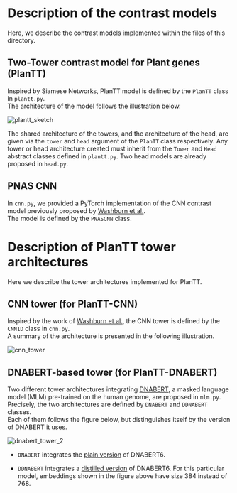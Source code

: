 #  Description of the contrast models 
Here, we describe the contrast models implemented within the files of this directory.

## Two-Tower contrast model for Plant genes (PlanTT)  
Inspired by Siamese Networks, PlanTT model is defined by the ```PlanTT``` class in ```plantt.py```.  
The architecture of the model follows the illustration below.

![plantt_sketch](https://github.com/AmiiThinks/PlanTT/assets/122919943/cf96d291-38fc-4439-8b4c-fa0984bac523)


The shared architecture of the towers, and the architecture of the head, are given via the ```tower``` and ```head``` argument of the ```PlanTT``` class respectively.
Any tower or head architecture created must inherit from the ```Tower``` and ```Head``` abstract classes defined in ```plantt.py```. Two head models are already proposed in ```head.py```.


## PNAS CNN
In ```cnn.py```, we provided a PyTorch implementation of the CNN contrast model previously proposed by [Washburn et al.](https://www.pnas.org/doi/10.1073/pnas.1814551116).   
The model is defined by the ```PNASCNN``` class.

# Description of PlanTT tower architectures
Here we describe the tower architectures implemented for PlanTT.

## CNN tower (for PlanTT-CNN)
Inspired by the work of [Washburn et al.](https://www.pnas.org/doi/10.1073/pnas.1814551116), the CNN tower is defined by the ```CNN1D``` class in ```cnn.py```.  
A summary of the architecture is presented in the following illustration.

![cnn_tower](https://github.com/AmiiThinks/PlanTT/assets/122919943/ebb9f058-a513-4a3a-8a12-8309183d6c60)


## DNABERT-based tower (for PlanTT-DNABERT)
Two different tower architectures integrating [DNABERT](https://pubmed.ncbi.nlm.nih.gov/33538820/), a masked language model (MLM) pre-trained on the human genome, are proposed in ```mlm.py```. Precisely, the two architectures are defined by ```DNABERT``` and ```DDNABERT``` classes.   
Each of them follows the figure below, but distinguishes itself by the version of DNABERT it uses.

![dnabert_tower_2](https://github.com/AmiiThinks/PlanTT/assets/122919943/20adaa82-30aa-4738-8872-579fd80f1f94)


- ```DNABERT``` integrates the [plain version](https://huggingface.co/zhihan1996/DNA_bert_6) of DNABERT6.

- ```DDNABERT``` integrates a [distilled version](https://huggingface.co/Peltarion/dnabert-minilm-small) of DNABERT6. For this particular model, embeddings shown in the figure above have size 384 instead of 768.




